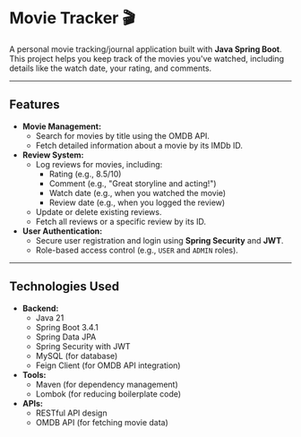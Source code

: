 # Movie Tracker 🎬

A personal movie tracking/journal application built with **Java Spring Boot**. This project helps you keep track of the movies you've watched, including details like the watch date, your rating, and comments.

---

## Features
- **Movie Management:**
  - Search for movies by title using the OMDB API.
  - Fetch detailed information about a movie by its IMDb ID.
- **Review System:**
  - Log reviews for movies, including:
    - Rating (e.g., 8.5/10)
    - Comment (e.g., "Great storyline and acting!")
    - Watch date (e.g., when you watched the movie)
    - Review date (e.g., when you logged the review)
  - Update or delete existing reviews.
  - Fetch all reviews or a specific review by its ID.
- **User Authentication:**
  - Secure user registration and login using **Spring Security** and **JWT**.
  - Role-based access control (e.g., `USER` and `ADMIN` roles).

---

## Technologies Used
- **Backend:**
  - Java 21
  - Spring Boot 3.4.1
  - Spring Data JPA
  - Spring Security with JWT
  - MySQL (for database)
  - Feign Client (for OMDB API integration)
- **Tools:**
  - Maven (for dependency management)
  - Lombok (for reducing boilerplate code)
- **APIs:**
  - RESTful API design
  - OMDB API (for fetching movie data)
